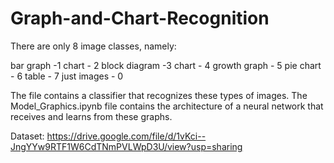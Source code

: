 # Graph-and-Chart-Recognition

There are only 8 image classes, namely:

bar graph -1
chart - 2
block diagram -3
chart - 4
growth graph - 5
pie chart - 6
table - 7
just images - 0

The file contains a classifier that recognizes these types of images.
The Model_Graphics.ipynb file contains the architecture of a neural network that receives and learns from these graphs.

Dataset: https://drive.google.com/file/d/1vKci--JngYYw9RTF1W6CdTNmPVLWpD3U/view?usp=sharing

